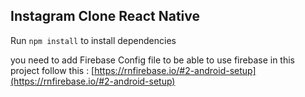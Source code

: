 ## Instagram Clone React Native
Run `npm install` to install dependencies

you need to add Firebase Config file to be able to use firebase in this project 
follow this : [https://rnfirebase.io/#2-android-setup](https://rnfirebase.io/#2-android-setup)
